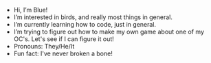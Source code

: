 -  Hi, I’m Blue!
-  I’m interested in birds, and really most things in general.
-  I’m currently learning how to code, just in general.
-  I’m trying to figure out how to make my own game about one of my OC's. Let's see if I can figure it out!
-  Pronouns: They/He/It
-  Fun fact: I've never broken a bone!

<!---
BluetheCritter/BluetheCritter is a ✨ special ✨ repository because its `README.md` (this file) appears on your GitHub profile.
You can click the Preview link to take a look at your changes.
--->
